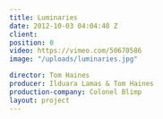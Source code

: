 ```yaml
---
title: Luminaries
date: 2012-10-03 04:04:48 Z
client:
position: 0
video: https://vimeo.com/50670586
image: "/uploads/luminaries.jpg"

director: Tom Haines
producer: Ilduara Lamas & Tom Haines
production-company: Colonel Blimp
layout: project
---
```


